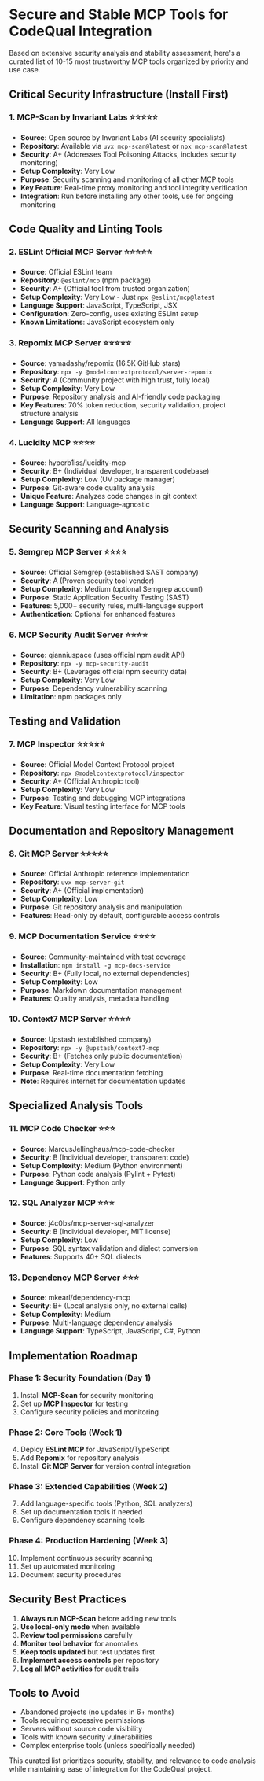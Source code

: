 # Secure and Stable MCP Tools for CodeQual Integration

Based on extensive security analysis and stability assessment, here's a curated list of 10-15 most trustworthy MCP tools organized by priority and use case.

## Critical Security Infrastructure (Install First)

### 1. **MCP-Scan by Invariant Labs** ⭐⭐⭐⭐⭐
- **Source**: Open source by Invariant Labs (AI security specialists)
- **Repository**: Available via `uvx mcp-scan@latest` or `npx mcp-scan@latest`
- **Security**: A+ (Addresses Tool Poisoning Attacks, includes security monitoring)
- **Setup Complexity**: Very Low
- **Purpose**: Security scanning and monitoring of all other MCP tools
- **Key Feature**: Real-time proxy monitoring and tool integrity verification
- **Integration**: Run before installing any other tools, use for ongoing monitoring

## Code Quality and Linting Tools

### 2. **ESLint Official MCP Server** ⭐⭐⭐⭐⭐
- **Source**: Official ESLint team
- **Repository**: `@eslint/mcp` (npm package)
- **Security**: A+ (Official tool from trusted organization)
- **Setup Complexity**: Very Low - Just `npx @eslint/mcp@latest`
- **Language Support**: JavaScript, TypeScript, JSX
- **Configuration**: Zero-config, uses existing ESLint setup
- **Known Limitations**: JavaScript ecosystem only

### 3. **Repomix MCP Server** ⭐⭐⭐⭐⭐
- **Source**: yamadashy/repomix (16.5K GitHub stars)
- **Repository**: `npx -y @modelcontextprotocol/server-repomix`
- **Security**: A (Community project with high trust, fully local)
- **Setup Complexity**: Very Low
- **Purpose**: Repository analysis and AI-friendly code packaging
- **Key Features**: 70% token reduction, security validation, project structure analysis
- **Language Support**: All languages

### 4. **Lucidity MCP** ⭐⭐⭐⭐
- **Source**: hyperb1iss/lucidity-mcp
- **Security**: B+ (Individual developer, transparent codebase)
- **Setup Complexity**: Low (UV package manager)
- **Purpose**: Git-aware code quality analysis
- **Unique Feature**: Analyzes code changes in git context
- **Language Support**: Language-agnostic

## Security Scanning and Analysis

### 5. **Semgrep MCP Server** ⭐⭐⭐⭐
- **Source**: Official Semgrep (established SAST company)
- **Security**: A (Proven security tool vendor)
- **Setup Complexity**: Medium (optional Semgrep account)
- **Purpose**: Static Application Security Testing (SAST)
- **Features**: 5,000+ security rules, multi-language support
- **Authentication**: Optional for enhanced features

### 6. **MCP Security Audit Server** ⭐⭐⭐⭐
- **Source**: qianniuspace (uses official npm audit API)
- **Repository**: `npx -y mcp-security-audit`
- **Security**: B+ (Leverages official npm security data)
- **Setup Complexity**: Very Low
- **Purpose**: Dependency vulnerability scanning
- **Limitation**: npm packages only

## Testing and Validation

### 7. **MCP Inspector** ⭐⭐⭐⭐⭐
- **Source**: Official Model Context Protocol project
- **Repository**: `npx @modelcontextprotocol/inspector`
- **Security**: A+ (Official Anthropic tool)
- **Setup Complexity**: Very Low
- **Purpose**: Testing and debugging MCP integrations
- **Key Feature**: Visual testing interface for MCP tools

## Documentation and Repository Management

### 8. **Git MCP Server** ⭐⭐⭐⭐⭐
- **Source**: Official Anthropic reference implementation
- **Repository**: `uvx mcp-server-git`
- **Security**: A+ (Official implementation)
- **Setup Complexity**: Low
- **Purpose**: Git repository analysis and manipulation
- **Features**: Read-only by default, configurable access controls

### 9. **MCP Documentation Service** ⭐⭐⭐⭐
- **Source**: Community-maintained with test coverage
- **Installation**: `npm install -g mcp-docs-service`
- **Security**: B+ (Fully local, no external dependencies)
- **Setup Complexity**: Low
- **Purpose**: Markdown documentation management
- **Features**: Quality analysis, metadata handling

### 10. **Context7 MCP Server** ⭐⭐⭐⭐
- **Source**: Upstash (established company)
- **Repository**: `npx -y @upstash/context7-mcp`
- **Security**: B+ (Fetches only public documentation)
- **Setup Complexity**: Very Low
- **Purpose**: Real-time documentation fetching
- **Note**: Requires internet for documentation updates

## Specialized Analysis Tools

### 11. **MCP Code Checker** ⭐⭐⭐
- **Source**: MarcusJellinghaus/mcp-code-checker
- **Security**: B (Individual developer, transparent code)
- **Setup Complexity**: Medium (Python environment)
- **Purpose**: Python code analysis (Pylint + Pytest)
- **Language Support**: Python only

### 12. **SQL Analyzer MCP** ⭐⭐⭐
- **Source**: j4c0bs/mcp-server-sql-analyzer
- **Security**: B (Individual developer, MIT license)
- **Setup Complexity**: Low
- **Purpose**: SQL syntax validation and dialect conversion
- **Features**: Supports 40+ SQL dialects

### 13. **Dependency MCP Server** ⭐⭐⭐
- **Source**: mkearl/dependency-mcp
- **Security**: B+ (Local analysis only, no external calls)
- **Setup Complexity**: Medium
- **Purpose**: Multi-language dependency analysis
- **Language Support**: TypeScript, JavaScript, C#, Python

## Implementation Roadmap

### Phase 1: Security Foundation (Day 1)
1. Install **MCP-Scan** for security monitoring
2. Set up **MCP Inspector** for testing
3. Configure security policies and monitoring

### Phase 2: Core Tools (Week 1)
4. Deploy **ESLint MCP** for JavaScript/TypeScript
5. Add **Repomix** for repository analysis
6. Install **Git MCP Server** for version control integration

### Phase 3: Extended Capabilities (Week 2)
7. Add language-specific tools (Python, SQL analyzers)
8. Set up documentation tools if needed
9. Configure dependency scanning tools

### Phase 4: Production Hardening (Week 3)
10. Implement continuous security scanning
11. Set up automated monitoring
12. Document security procedures

## Security Best Practices

1. **Always run MCP-Scan** before adding new tools
2. **Use local-only mode** when available
3. **Review tool permissions** carefully
4. **Monitor tool behavior** for anomalies
5. **Keep tools updated** but test updates first
6. **Implement access controls** per repository
7. **Log all MCP activities** for audit trails

## Tools to Avoid

- Abandoned projects (no updates in 6+ months)
- Tools requiring excessive permissions
- Servers without source code visibility
- Tools with known security vulnerabilities
- Complex enterprise tools (unless specifically needed)

This curated list prioritizes security, stability, and relevance to code analysis while maintaining ease of integration for the CodeQual project.
